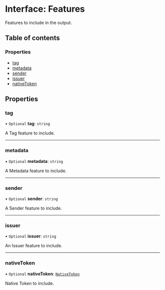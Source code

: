 # Interface: Features

Features to include in the output.

## Table of contents

### Properties

- [tag](Features.md#tag)
- [metadata](Features.md#metadata)
- [sender](Features.md#sender)
- [issuer](Features.md#issuer)
- [nativeToken](Features.md#nativetoken)

## Properties

### tag

• `Optional` **tag**: `string`

A Tag feature to include.

___

### metadata

• `Optional` **metadata**: `string`

A Metadata feature to include.

___

### sender

• `Optional` **sender**: `string`

A Sender feature to include.

___

### issuer

• `Optional` **issuer**: `string`

An Issuer feature to include.

___

### nativeToken

• `Optional` **nativeToken**: [`NativeToken`](../classes/NativeToken.md)

Native Token to include.
